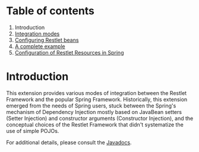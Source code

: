# Table of contents

1.  Introduction
2.  [Integration modes](technical-resources/restlet-framework/guide/2.3/extensions/spring/integration "Spring extension - Integration modes")
3.  [Configuring Restlet beans](technical-resources/restlet-framework/guide/2.3/extensions/spring/beans-configuration "Spring extension - Configuring Restlet beans")
4.  [A complete example](technical-resources/restlet-framework/guide/2.3/extensions/spring/example "Spring extension - A complete example")
5.  [Configuration of Restlet Resources in Spring](technical-resources/restlet-framework/guide/2.3/extensions/spring/resources-configuration "Spring extension - Configuration of Restlet resources")

# Introduction

This extension provides various modes of integration between the Restlet
Framework and the popular Spring Framework. Historically, this extension
emerged from the needs of Spring users, stuck between the Spring's
mechanism of Dependency Injection mostly based on JavaBean setters
(Setter Injection) and constructor arguments (Constructor Injection),
and the conceptual choices of the Restlet Framework that didn't
systematize the use of simple POJOs. 

For additional details, please consult the
[Javadocs](javadocs://jse/ext/org/restlet/ext/spring/package-summary.html).
